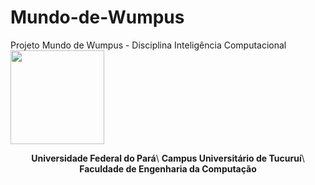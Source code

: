 # Mundo-de-Wumpus
Projeto Mundo de Wumpus - Disciplina Inteligência Computacional
<img src='https://drive.google.com/uc?export=view&id=1VeqsbkOWMdlzVugpKt0ozDY_FpeT5-L5' style="width:150px" />
<p ALIGN="center" >
<strong>Universidade Federal do Pará</strong>\
<strong>Campus Universitário de Tucuruí</strong>\
<strong>Faculdade de Engenharia da Computação</strong>
</p>
<br>
